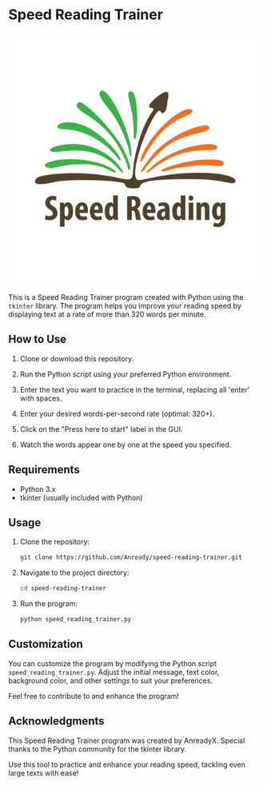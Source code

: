 # Speed Reading Trainer

![Speed Reading Trainer](speed_reading_trainer.jpg)

This is a Speed Reading Trainer program created with Python using the `tkinter` library. The program helps you improve your reading speed by displaying text at a rate of more than 320 words per minute.

## How to Use

1. Clone or download this repository.

2. Run the Python script using your preferred Python environment.

3. Enter the text you want to practice in the terminal, replacing all 'enter' with spaces.

4. Enter your desired words-per-second rate (optimal: 320+).

5. Click on the "Press here to start" label in the GUI.

6. Watch the words appear one by one at the speed you specified.

## Requirements

- Python 3.x
- tkinter (usually included with Python)

## Usage

1. Clone the repository:

   ```bash
   git clone https://github.com/Anready/speed-reading-trainer.git
   ```

2. Navigate to the project directory:

   ```bash
   cd speed-reading-trainer
   ```

3. Run the program:

   ```bash
   python speed_reading_trainer.py
   ```

## Customization

You can customize the program by modifying the Python script `speed_reading_trainer.py`. Adjust the initial message, text color, background color, and other settings to suit your preferences.

Feel free to contribute to and enhance the program!

## Acknowledgments

This Speed Reading Trainer program was created by AnreadyX. Special thanks to the Python community for the tkinter library.

Use this tool to practice and enhance your reading speed, tackling even large texts with ease!